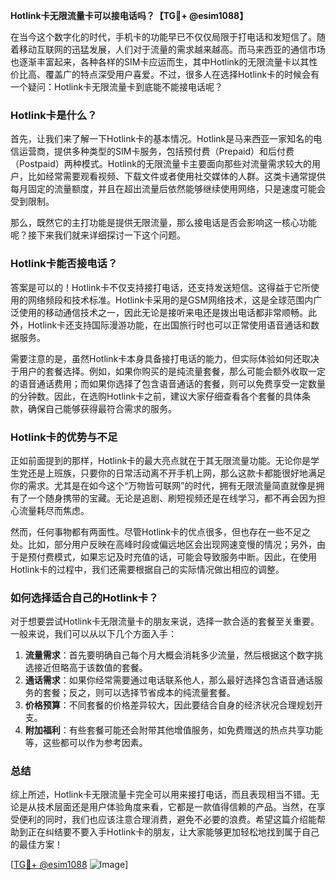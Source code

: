 **Hotlink卡无限流量卡可以接电话吗？【TG💪+ @esim1088】**

在当今这个数字化的时代，手机卡的功能早已不仅仅局限于打电话和发短信了。随着移动互联网的迅猛发展，人们对于流量的需求越来越高。而马来西亚的通信市场也逐渐丰富起来，各种各样的SIM卡应运而生，其中Hotlink的无限流量卡以其性价比高、覆盖广的特点深受用户喜爱。不过，很多人在选择Hotlink卡的时候会有一个疑问：Hotlink卡无限流量卡到底能不能接电话呢？

### Hotlink卡是什么？

首先，让我们来了解一下Hotlink卡的基本情况。Hotlink是马来西亚一家知名的电信运营商，提供多种类型的SIM卡服务，包括预付费（Prepaid）和后付费（Postpaid）两种模式。Hotlink的无限流量卡主要面向那些对流量需求较大的用户，比如经常需要观看视频、下载文件或者使用社交媒体的人群。这类卡通常提供每月固定的流量额度，并且在超出流量后依然能够继续使用网络，只是速度可能会受到限制。

那么，既然它的主打功能是提供无限流量，那么接电话是否会影响这一核心功能呢？接下来我们就来详细探讨一下这个问题。

### Hotlink卡能否接电话？

答案是可以的！Hotlink卡不仅支持接打电话，还支持发送短信。这得益于它所使用的网络频段和技术标准。Hotlink卡采用的是GSM网络技术，这是全球范围内广泛使用的移动通信技术之一，因此无论是接听来电还是拨出电话都非常顺畅。此外，Hotlink卡还支持国际漫游功能，在出国旅行时也可以正常使用语音通话和数据服务。

需要注意的是，虽然Hotlink卡本身具备接打电话的能力，但实际体验如何还取决于用户的套餐选择。例如，如果你购买的是纯流量套餐，那么可能会额外收取一定的语音通话费用；而如果你选择了包含语音通话的套餐，则可以免费享受一定数量的分钟数。因此，在选购Hotlink卡之前，建议大家仔细查看各个套餐的具体条款，确保自己能够获得最符合需求的服务。

### Hotlink卡的优势与不足

正如前面提到的那样，Hotlink卡的最大亮点就在于其无限流量功能。无论你是学生党还是上班族，只要你的日常活动离不开手机上网，那么这款卡都能很好地满足你的需求。尤其是在如今这个“万物皆可联网”的时代，拥有无限流量简直就像是拥有了一个随身携带的宝藏。无论是追剧、刷短视频还是在线学习，都不再会因为担心流量耗尽而焦虑。

然而，任何事物都有两面性。尽管Hotlink卡的优点很多，但也存在一些不足之处。比如，部分用户反映在高峰时段或偏远地区会出现网速变慢的情况；另外，由于是预付费模式，如果忘记及时充值的话，可能会导致服务中断。因此，在使用Hotlink卡的过程中，我们还需要根据自己的实际情况做出相应的调整。

### 如何选择适合自己的Hotlink卡？

对于想要尝试Hotlink卡无限流量卡的朋友来说，选择一款合适的套餐至关重要。一般来说，我们可以从以下几个方面入手：

1. **流量需求**：首先要明确自己每个月大概会消耗多少流量，然后根据这个数字挑选接近但略高于该数值的套餐。
2. **通话需求**：如果你经常需要通过电话联系他人，那么最好选择包含语音通话服务的套餐；反之，则可以选择节省成本的纯流量套餐。
3. **价格预算**：不同套餐的价格差异较大，因此要结合自身的经济状况合理规划开支。
4. **附加福利**：有些套餐可能还会附带其他增值服务，如免费赠送的热点共享功能等，这些都可以作为参考因素。

### 总结

综上所述，Hotlink卡无限流量卡完全可以用来接打电话，而且表现相当不错。无论是从技术层面还是用户体验角度来看，它都是一款值得信赖的产品。当然，在享受便利的同时，我们也应该注意合理消费，避免不必要的浪费。希望这篇介绍能帮助到正在纠结要不要入手Hotlink卡的朋友，让大家能够更加轻松地找到属于自己的最佳方案！

[[TG💪+ @esim1088](https://t.me/s/esim1088) ![Image](https://i.postimg.cc/4NQfJmqS/Snipaste-2025-05-13-00-14-12.png)]
